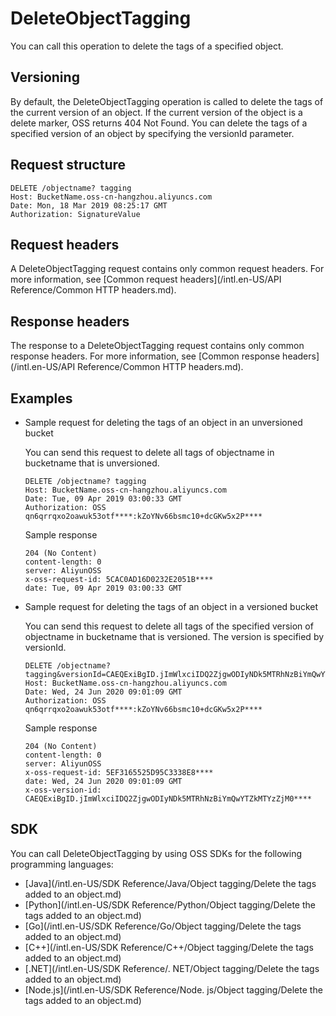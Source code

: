 # DeleteObjectTagging

You can call this operation to delete the tags of a specified object.

## Versioning

By default, the DeleteObjectTagging operation is called to delete the tags of the current version of an object. If the current version of the object is a delete marker, OSS returns 404 Not Found. You can delete the tags of a specified version of an object by specifying the versionId parameter.

## Request structure

```
DELETE /objectname? tagging
Host: BucketName.oss-cn-hangzhou.aliyuncs.com
Date: Mon, 18 Mar 2019 08:25:17 GMT
Authorization: SignatureValue
```

## Request headers

A DeleteObjectTagging request contains only common request headers. For more information, see [Common request headers](/intl.en-US/API Reference/Common HTTP headers.md).

## Response headers

The response to a DeleteObjectTagging request contains only common response headers. For more information, see [Common response headers](/intl.en-US/API Reference/Common HTTP headers.md).

## Examples

-   Sample request for deleting the tags of an object in an unversioned bucket

    You can send this request to delete all tags of objectname in bucketname that is unversioned.

    ```
    DELETE /objectname? tagging
    Host: BucketName.oss-cn-hangzhou.aliyuncs.com
    Date: Tue, 09 Apr 2019 03:00:33 GMT
    Authorization: OSS qn6qrrqxo2oawuk53otf****:kZoYNv66bsmc10+dcGKw5x2P****
    ```

    Sample response

    ```
    204 (No Content)
    content-length: 0
    server: AliyunOSS
    x-oss-request-id: 5CAC0AD16D0232E2051B****
    date: Tue, 09 Apr 2019 03:00:33 GMT
    ```

-   Sample request for deleting the tags of an object in a versioned bucket

    You can send this request to delete all tags of the specified version of objectname in bucketname that is versioned. The version is specified by versionId.

    ```
    DELETE /objectname? tagging&versionId=CAEQExiBgID.jImWlxciIDQ2ZjgwODIyNDk5MTRhNzBiYmQwYTZkMTYzZjM0****
    Host: BucketName.oss-cn-hangzhou.aliyuncs.com
    Date: Wed, 24 Jun 2020 09:01:09 GMT
    Authorization: OSS qn6qrrqxo2oawuk53otf****:kZoYNv66bsmc10+dcGKw5x2P****
    ```

    Sample response

    ```
    204 (No Content)
    content-length: 0
    server: AliyunOSS
    x-oss-request-id: 5EF3165525D95C3338E8****
    date: Wed, 24 Jun 2020 09:01:09 GMT
    x-oss-version-id: CAEQExiBgID.jImWlxciIDQ2ZjgwODIyNDk5MTRhNzBiYmQwYTZkMTYzZjM0****
    ```


## SDK

You can call DeleteObjectTagging by using OSS SDKs for the following programming languages:

-   [Java](/intl.en-US/SDK Reference/Java/Object tagging/Delete the tags added to an object.md)
-   [Python](/intl.en-US/SDK Reference/Python/Object tagging/Delete the tags added to an object.md)
-   [Go](/intl.en-US/SDK Reference/Go/Object tagging/Delete the tags added to an object.md)
-   [C++](/intl.en-US/SDK Reference/C++/Object tagging/Delete the tags added to an object.md)
-   [.NET](/intl.en-US/SDK Reference/. NET/Object tagging/Delete the tags added to an object.md)
-   [Node.js](/intl.en-US/SDK Reference/Node. js/Object tagging/Delete the tags added to an object.md)

